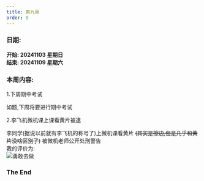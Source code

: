 ```yaml
---
title: 第九周
order: 9
---
```


### 日期:  
**开始: 20241103 星期日**  
**结束: 20241109 星期六**  

### 本周内容:  

1.下周期中考试  

如题,下周将要进行期中考试  

2.李飞机微机课上课看黄片被逮

李同学(据说以前就有李飞机的称号了)上微机课看黄片 ~~(其实是擦边,但是几乎和黄片没啥区别了)~~ 被微机老师公开处刑警告  
我的评价为:  
![勇敢去做](https://img.yyyyt.top/meme/yhchat/9120256/图标梗/勇敢去做.jpg)  

### The End